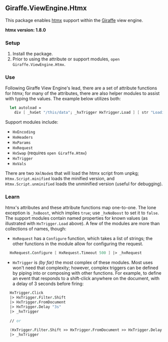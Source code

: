 ## Giraffe.ViewEngine.Htmx

This package enables [htmx](https://htmx.org) support within the [Giraffe](https://giraffe.wiki) view engine.

**htmx version: 1.8.0**

### Setup

1. Install the package.
2. Prior to using the attribute or support modules, `open Giraffe.ViewEngine.Htmx`.

### Use

Following Giraffe View Engine's lead, there are a set of attribute functions for htmx; for many of the attributes, there are also helper modules to assist with typing the values. The example below utilizes both:

```fsharp
  let autoload =
    div [ _hxGet "/this/data"; _hxTrigger HxTrigger.Load ] [ str "Loading..." ]
```

Support modules include:
- `HxEncoding`
- `HxHeaders`
- `HxParams`
- `HxRequest`
- `HxSwap` (requires `open Giraffe.Htmx`)
- `HxTrigger`
- `HxVals`

There are two `XmlNode`s that will load the htmx script from unpkg; `Htmx.Script.minified` loads the minified version, and `Htmx.Script.unminified` loads the unminified version (useful for debugging).

### Learn

htmx's attributes and these attribute functions map one-to-one. The lone exception is `_hxBoost`, which implies `true`; use `_hxNoBoost` to set it to `false`. The support modules contain named properties for known values (as illustrated with `HxTrigger.Load` above). A few of the modules are more than collections of names, though:
- `HxRequest` has a `Configure` function, which takes a list of strings; the other functions in the module allow for configuring the request.

```fsharp
  HxRequest.Configure [ HxRequest.Timeout 500 ] |> _hxRequest 
```
- `HxTrigger` is _(by far)_ the most complex of these modules. Most uses won't need that complexity; however, complex triggers can be defined by piping into or composing with other functions. For example, to define an event that responds to a shift-click anywhere on the document, with a delay of 3 seconds before firing:

```fsharp
  HxTrigger.Click
  |> HxTrigger.Filter.Shift
  |> HxTrigger.FromDocument
  |> HxTrigger.Delay "3s"
  |> _hxTrigger
  
  // or
  
  (HxTrigger.Filter.Shift >> HxTrigger.FromDocument >> HxTrigger.Delay "3s") HxTrigger.Click
  |> _hxTrigger
```
